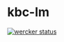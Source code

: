 # kbc-lm

[![wercker status](https://app.wercker.com/status/ae351583913d88eec5b6a1aa50acd0db/m/master "wercker status")](https://app.wercker.com/project/byKey/ae351583913d88eec5b6a1aa50acd0db)

